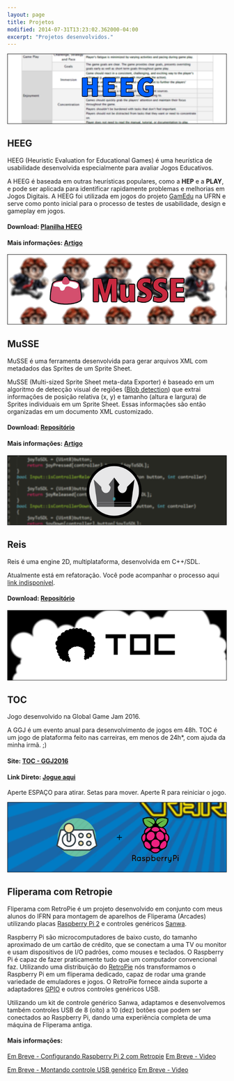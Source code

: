 ```yaml
---
layout: page
title: Projetos
modified: 2014-07-31T13:23:02.362000-04:00
excerpt: "Projetos desenvolvidos."
---
```

![HEEG](/images/projetos/heeg.png)

## HEEG

HEEG (Heuristic Evaluation for Educational Games) é uma heurística de usabilidade desenvolvida especialmente para avaliar Jogos Educativos.

A HEEG é baseada em outras heurísticas populares, como a **HEP** e a **PLAY**, e pode ser aplicada para identificar rapidamente problemas e melhorias em Jogos Digitais. A HEEG foi utilizada em jogos do projeto [GamEdu](http://gamedu.net/) na UFRN e serve como ponto inicial para o processo de testes de usabilidade, design e gameplay em jogos.

#### Download: [Planilha HEEG](https://www.dropbox.com/s/oa2994znbaklmev/HEEG.pdf?dl=0)
#### Mais informações: [Artigo](http://sbgames.org/sbgames2015/anaispdf/computacao-short/147521.pdf)




![MuSSE](/images/projetos/musse.png)

## MuSSE

MuSSE é uma ferramenta desenvolvida para gerar arquivos XML com metadados das Sprites de um Sprite Sheet.

MuSSE (Multi-sized Sprite Sheet meta-data Exporter) é baseado em um algoritmo de detecção visual de regiões ([Blob detection](https://en.wikipedia.org/wiki/Blob_detection)) que extrai informações de posição relativa (x, y) e tamanho (altura e largura) de Sprites individuais em um Sprite Sheet. Essas informações são então organizadas em um documento XML customizado.

#### Download: [Repositório](https://github.com/marcelomesmo/MuSSE)
#### Mais informações: [Artigo](http://www.sbgames.org/sbgames2015/anaispdf/computacao-full/147508.pdf)




![Reis](/images/projetos/reis.png)

## Reis

Reis é uma engine 2D, multiplataforma, desenvolvida em C++/SDL.

Atualmente está em refatoração. Você pode acompanhar o processo aqui [link indisponível]().

#### Download: [Repositório](https://github.com/marcelomesmo/Reis)




![TOC](/images/projetos/toc.png)

## TOC

Jogo desenvolvido na Global Game Jam 2016.

A GGJ é um evento anual para desenvolvimento de jogos em 48h. TOC é um jogo de plataforma feito nas carreiras, em menos de 24h*, com ajuda da minha irmã. ;)

#### Site: [TOC - GGJ2016](http://globalgamejam.org/2016/games/toc-0)
#### Link Direto: [Jogue aqui](http://marcelomesmo.github.io/TOC/)
Aperte ESPAÇO para atirar. Setas para mover.
Aperte R para reiniciar o jogo.




![RetroPie](/images/projetos/retropie.png)

## Fliperama com Retropie

Fliperama com RetroPie é um projeto desenvolvido em conjunto com meus alunos do IFRN para montagem de aparelhos de Fliperama (Arcades) utilizando placas [Raspberry Pi 2](https://www.raspberrypi.org/products/raspberry-pi-2-model-b/) e controles genéricos [Sanwa](http://www.focusattack.com/sanwa-jlf-tprg-8ayt-sk-silent-microswitch-joystick/).  

Raspberry Pi são microcomputadores de baixo custo, do tamanho aproximado de um cartão de crédito, que se conectam a uma TV ou monitor e usam dispositivos de I/O padrões, como mouses e teclados. O Raspberry Pi é capaz de fazer praticamente tudo que um computador convencional faz. Utilizando uma distribuição do [RetroPie](http://blog.petrockblock.com/retropie/) nós transformamos o Raspberry Pi em um fliperama dedicado, capaz de rodar uma grande variedade de emuladores e jogos. O RetroPie fornece ainda suporte a adaptadores [GPIO](http://blog.petrockblock.com/2012/10/21/the-retropie-gpio-adapter/) e outros controles genéricos USB.  

Utilizando um kit de controle genérico Sanwa, adaptamos e desenvolvemos também controles USB de 8 (oito) a 10 (dez) botões que podem ser conectados ao Raspberry Pi, dando uma experiência completa de uma máquina de Fliperama antiga.  

#### Mais informações:

[Em Breve - Configurando Raspberry Pi 2 com Retropie]()
[Em Breve - Video]()

[Em Breve - Montando controle USB genérico]()
[Em Breve - Video]()  
